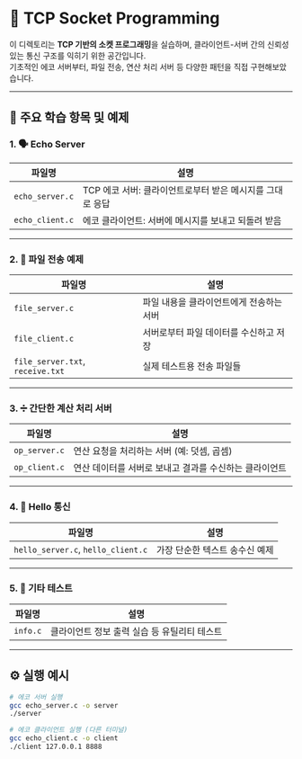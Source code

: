 # 🔗 TCP Socket Programming

이 디렉토리는 **TCP 기반의 소켓 프로그래밍**을 실습하며, 클라이언트-서버 간의 신뢰성 있는 통신 구조를 익히기 위한 공간입니다.  
기초적인 에코 서버부터, 파일 전송, 연산 처리 서버 등 다양한 패턴을 직접 구현해보았습니다.

---

## 📌 주요 학습 항목 및 예제

### 1. 🗣 Echo Server

| 파일명 | 설명 |
|--------|------|
| `echo_server.c` | TCP 에코 서버: 클라이언트로부터 받은 메시지를 그대로 응답 |
| `echo_client.c` | 에코 클라이언트: 서버에 메시지를 보내고 되돌려 받음 |

---

### 2. 🧾 파일 전송 예제

| 파일명 | 설명 |
|--------|------|
| `file_server.c` | 파일 내용을 클라이언트에게 전송하는 서버 |
| `file_client.c` | 서버로부터 파일 데이터를 수신하고 저장 |
| `file_server.txt`, `receive.txt` | 실제 테스트용 전송 파일들 |

---

### 3. ➗ 간단한 계산 처리 서버

| 파일명 | 설명 |
|--------|------|
| `op_server.c` | 연산 요청을 처리하는 서버 (예: 덧셈, 곱셈) |
| `op_client.c` | 연산 데이터를 서버로 보내고 결과를 수신하는 클라이언트 |

---

### 4. 👋 Hello 통신

| 파일명 | 설명 |
|--------|------|
| `hello_server.c`, `hello_client.c` | 가장 단순한 텍스트 송수신 예제 |

---

### 5. 📄 기타 테스트

| 파일명 | 설명 |
|--------|------|
| `info.c` | 클라이언트 정보 출력 실습 등 유틸리티 테스트 |

---

## ⚙️ 실행 예시

```bash
# 에코 서버 실행
gcc echo_server.c -o server
./server

# 에코 클라이언트 실행 (다른 터미널)
gcc echo_client.c -o client
./client 127.0.0.1 8888
